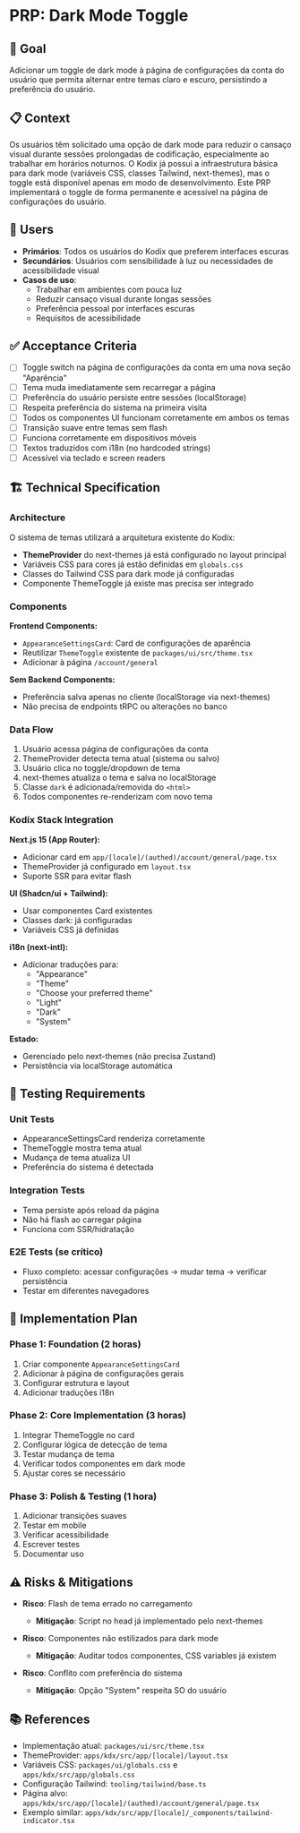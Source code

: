 # PRP: Dark Mode Toggle

<!-- AI-METADATA:
category: prp
feature: dark-mode-toggle
complexity: intermediate
estimated-effort: 6
created: 2025-01-07
-->

## 🎯 Goal

Adicionar um toggle de dark mode à página de configurações da conta do usuário que permita alternar entre temas claro e escuro, persistindo a preferência do usuário.

## 📋 Context

Os usuários têm solicitado uma opção de dark mode para reduzir o cansaço visual durante sessões prolongadas de codificação, especialmente ao trabalhar em horários noturnos. O Kodix já possui a infraestrutura básica para dark mode (variáveis CSS, classes Tailwind, next-themes), mas o toggle está disponível apenas em modo de desenvolvimento. Este PRP implementará o toggle de forma permanente e acessível na página de configurações do usuário.

## 👥 Users

- **Primários**: Todos os usuários do Kodix que preferem interfaces escuras
- **Secundários**: Usuários com sensibilidade à luz ou necessidades de acessibilidade visual
- **Casos de uso**:
  - Trabalhar em ambientes com pouca luz
  - Reduzir cansaço visual durante longas sessões
  - Preferência pessoal por interfaces escuras
  - Requisitos de acessibilidade

## ✅ Acceptance Criteria

- [ ] Toggle switch na página de configurações da conta em uma nova seção "Aparência"
- [ ] Tema muda imediatamente sem recarregar a página
- [ ] Preferência do usuário persiste entre sessões (localStorage)
- [ ] Respeita preferência do sistema na primeira visita
- [ ] Todos os componentes UI funcionam corretamente em ambos os temas
- [ ] Transição suave entre temas sem flash
- [ ] Funciona corretamente em dispositivos móveis
- [ ] Textos traduzidos com i18n (no hardcoded strings)
- [ ] Acessível via teclado e screen readers

## 🏗️ Technical Specification

### Architecture

O sistema de temas utilizará a arquitetura existente do Kodix:

- **ThemeProvider** do next-themes já está configurado no layout principal
- Variáveis CSS para cores já estão definidas em `globals.css`
- Classes do Tailwind CSS para dark mode já configuradas
- Componente ThemeToggle já existe mas precisa ser integrado

### Components

**Frontend Components:**

- `AppearanceSettingsCard`: Card de configurações de aparência
- Reutilizar `ThemeToggle` existente de `packages/ui/src/theme.tsx`
- Adicionar à página `/account/general`

**Sem Backend Components:**

- Preferência salva apenas no cliente (localStorage via next-themes)
- Não precisa de endpoints tRPC ou alterações no banco

### Data Flow

1. Usuário acessa página de configurações da conta
2. ThemeProvider detecta tema atual (sistema ou salvo)
3. Usuário clica no toggle/dropdown de tema
4. next-themes atualiza o tema e salva no localStorage
5. Classe `dark` é adicionada/removida do `<html>`
6. Todos componentes re-renderizam com novo tema

### Kodix Stack Integration

**Next.js 15 (App Router):**

- Adicionar card em `app/[locale]/(authed)/account/general/page.tsx`
- ThemeProvider já configurado em `layout.tsx`
- Suporte SSR para evitar flash

**UI (Shadcn/ui + Tailwind):**

- Usar componentes Card existentes
- Classes dark: já configuradas
- Variáveis CSS já definidas

**i18n (next-intl):**

- Adicionar traduções para:
  - "Appearance"
  - "Theme"
  - "Choose your preferred theme"
  - "Light"
  - "Dark"
  - "System"

**Estado:**

- Gerenciado pelo next-themes (não precisa Zustand)
- Persistência via localStorage automática

## 🧪 Testing Requirements

### Unit Tests

- AppearanceSettingsCard renderiza corretamente
- ThemeToggle mostra tema atual
- Mudança de tema atualiza UI
- Preferência do sistema é detectada

### Integration Tests

- Tema persiste após reload da página
- Não há flash ao carregar página
- Funciona com SSR/hidratação

### E2E Tests (se crítico)

- Fluxo completo: acessar configurações → mudar tema → verificar persistência
- Testar em diferentes navegadores

## 🚀 Implementation Plan

### Phase 1: Foundation (2 horas)

1. Criar componente `AppearanceSettingsCard`
2. Adicionar à página de configurações gerais
3. Configurar estrutura e layout
4. Adicionar traduções i18n

### Phase 2: Core Implementation (3 horas)

1. Integrar ThemeToggle no card
2. Configurar lógica de detecção de tema
3. Testar mudança de tema
4. Verificar todos componentes em dark mode
5. Ajustar cores se necessário

### Phase 3: Polish & Testing (1 hora)

1. Adicionar transições suaves
2. Testar em mobile
3. Verificar acessibilidade
4. Escrever testes
5. Documentar uso

## ⚠️ Risks & Mitigations

- **Risco**: Flash de tema errado no carregamento
  - **Mitigação**: Script no head já implementado pelo next-themes
- **Risco**: Componentes não estilizados para dark mode

  - **Mitigação**: Auditar todos componentes, CSS variables já existem

- **Risco**: Conflito com preferência do sistema
  - **Mitigação**: Opção "System" respeita SO do usuário

## 📚 References

- Implementação atual: `packages/ui/src/theme.tsx`
- ThemeProvider: `apps/kdx/src/app/[locale]/layout.tsx`
- Variáveis CSS: `packages/ui/globals.css` e `apps/kdx/src/app/globals.css`
- Configuração Tailwind: `tooling/tailwind/base.ts`
- Página alvo: `apps/kdx/src/app/[locale]/(authed)/account/general/page.tsx`
- Exemplo similar: `apps/kdx/src/app/[locale]/_components/tailwind-indicator.tsx`

<!-- AI-RELATED: [theme-implementation.md, ui-components.md] -->
<!-- DEPENDS-ON: [account-settings-page, theme-provider-setup] -->
<!-- REQUIRED-BY: [user-preferences] -->
<!-- SEE-ALSO: [packages/ui/src/theme.tsx] -->
